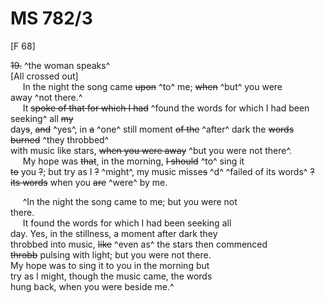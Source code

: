 # MS 782/3

[F 68]

~~19.~~ ^the woman speaks^ \
[All crossed out] \
&nbsp;&nbsp;&nbsp;&nbsp;&nbsp;In the night the song came ~~upon~~ ^to^ me; ~~when~~ ^but^ you were \
away ^not there.^ \
&nbsp;&nbsp;&nbsp;&nbsp;&nbsp;It ~~spoke of that for which I had~~ ^found the words for which I had been seeking^ all ~~my~~ \
day~~s~~, ~~and~~ ^yes^, in ~~a~~ ^one^ still moment ~~of the~~ ^after^ dark the ~~words burned~~ ^they throbbed^ \
with music like stars, ~~when you were away~~ ^but you were not there^. \
&nbsp;&nbsp;&nbsp;&nbsp;&nbsp;My hope was ~~that~~, in the morning, ~~I should~~ ^to^ sing it \
~~to~~ you ~~?~~; but try as I ~~?~~ ^might^, my music misse~~s~~ ^d^ ^failed of its words^ ~~?~~ \
~~its words~~ when you ~~are~~ ^were^ by me.

&nbsp;&nbsp;&nbsp;&nbsp;&nbsp;^In the night the song came to me; but you were not \
there. \
&nbsp;&nbsp;&nbsp;&nbsp;&nbsp;It found the words for which I had been seeking all \
day. Yes, in the stillness, a moment after dark they \
throbbed into music, ~~like~~ ^even as^ the stars then commenced \
~~throbb~~ pulsing with light; but you were not there. \
My hope was to sing it to you in the morning but \
try as I might, though the music came, the words \
hung back, when you were beside me.^
